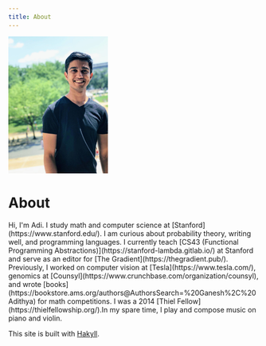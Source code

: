 ```yaml
---
title: About
---
```


<p><span class="marginnote"><img src="images/Adi_DC_crop.jpg" alt="Adithya C. Ganesh"width="200px"></span></p>

<h1>About</h1>

<p>Hi, I'm Adi.  I study math and computer science at [Stanford](https://www.stanford.edu/).  I am curious about probability theory, writing well, and programming languages.  I currently teach [CS43 (Functional Programming Abstractions)](https://stanford-lambda.gitlab.io/) at Stanford and serve as an editor for [The Gradient](https://thegradient.pub/).  Previously, I worked on computer vision at [Tesla](https://www.tesla.com/), genomics at [Counsyl](https://www.crunchbase.com/organization/counsyl), and wrote [books](https://bookstore.ams.org/authors@AuthorsSearch=%20Ganesh%2C%20Adithya) for math competitions.  I was a 2014 [Thiel Fellow](https://thielfellowship.org/).In my spare time, I play and compose music on piano and violin.</p>

This site is built with [Hakyll](https://jaspervdj.be/hakyll/).
